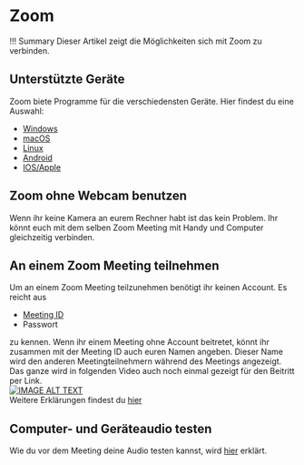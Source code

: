 # Zoom

!!! Summary
    Dieser Artikel zeigt die Möglichkeiten sich mit Zoom zu verbinden.
    
## Unterstützte Geräte
Zoom biete Programme für die verschiedensten Geräte. Hier findest du eine Auswahl:

* [Windows](https://zoom.us/download#client_4meeting)
* [macOS](https://zoom.us/download#client_4meeting)
* [Linux](https://zoom.us/download#client_4meeting)
* [Android](https://play.google.com/store/apps/details?id=us.zoom.videomeetings)
* [IOS/Apple](https://apps.apple.com/us/app/id546505307)

## Zoom ohne Webcam benutzen
Wenn ihr keine Kamera an eurem Rechner habt ist das kein Problem.
Ihr könnt euch mit dem selben Zoom Meeting mit Handy und Computer gleichzeitig verbinden.

## An einem Zoom Meeting teilnehmen
Um an einem Zoom Meeting teilzunehmen benötigt ihr keinen Account. Es reicht aus

* [Meeting ID](https://support.zoom.us/hc/de/articles/201362373-What-is-a-Meeting-ID-)
* Passwort

zu kennen.
Wenn ihr einem Meeting ohne Account beitretet, könnt ihr zusammen mit der Meeting ID auch euren Namen angeben. Dieser Name wird
den anderen Meetingteilnehmern während des Meetings angezeigt. Das ganze wird in folgenden Video auch noch einmal gezeigt für den Beitritt per Link.  
[![IMAGE ALT TEXT](http://img.youtube.com/vi/-xgI-UofA90/0.jpg)](http://www.youtube.com/watch?v=-xgI-UofA90 "An einem Zoom Meeting teilnehmen")  
Weitere Erklärungen findest du [hier](https://support.zoom.us/hc/de/articles/201362193-An-einem-Meeting-teilnehmen)

## Computer- und Geräteaudio testen
Wie du vor dem Meeting deine Audio testen kannst, wird [hier](https://support.zoom.us/hc/de/articles/201362283-Computer-oder-Ger%C3%A4teaudio-testen)
erklärt.